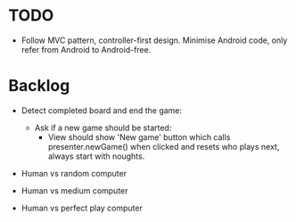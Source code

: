 TODO
====

- Follow MVC pattern, controller-first design. Minimise Android code, only refer from Android to Android-free.

Backlog
=======

- Detect completed board and end the game:
  - Ask if a new game should be started:
    - View should show 'New game' button which calls presenter.newGame() when clicked and resets who plays next, always start with noughts.

- Human vs random computer
- Human vs medium computer
- Human vs perfect play computer

